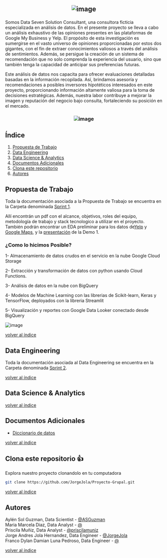 <h2 align = center > 

![image](https://github.com/JorgeJola/Proyecto-Grupal/assets/113150003/b81e527a-c73c-4e82-aa8c-54688d9e7684)
 </h2>


Somos Data Seven Solution Consultant, una consultora ficticia especializada en análisis de datos. En el presente proyecto se lleva a cabo un análisis exhaustivo de las opiniones presentes en las plataformas de Google My Business y Yelp. El propósito de esta investigación es sumergirse en el vasto universo de opiniones proporcionadas por estos dos gigantes, con el fin de extraer conocimientos valiosos a través del análisis de sentimientos. Además, se persigue la creación de un sistema de recomendación que no solo comprenda la experiencia del usuario, sino que también tenga la capacidad de anticipar sus preferencias futuras.

Este análisis de datos nos capacita para ofrecer evaluaciones detalladas basadas en la información recopilada. Así, brindamos asesoría y recomendaciones a posibles inversores hipotéticos interesados en este proyecto, proporcionando información altamente valiosa para la toma de decisiones estratégicas. Además, nuestra labor contribuye a mejorar la imagen y reputación del negocio bajo consulta, fortaleciendo su posición en el mercado.

<h3 align = center> 

![image](https://github.com/JorgeJola/Proyecto-Grupal/assets/113150003/c5f48ee9-9c1d-4a82-8b85-79415c09b0d9) </h3>

<div id='id0' />

## Índice
1. [Propuesta de Trabajo](#id1)
2. [Data Engineering](#id2)
3. [Data Science & Analytics](#id3)
4. [Documentos Adicionales](#id4)
5. [Clona este repositorio](#id5)
6. [Autores](#id6)


<div id='id1' />

## Propuesta de Trabajo


Toda la documentación asociada a la Propuesta de Trabajo se encuentra en la Carpeta denominada [Sprint 1](Sprint1).

Allí encontrán un pdf con  el alcance, objetivos, roles del equipo, metodología de trabajo y stack tecnologico a utilizar en el proyecto. También podrán encontrar un EDA preliminar para los datos de[Yelp](Sprint1/EDA_Yelp.ipynb) y [Google Maps](Sprint1/EDa_GoogleMaps.ipynb), y la [presentación](Sprint1/Presentacion_spring1.pdf) de la Demo 1.

   
### ¿Como lo hicimos Posible? 
  
1- Almacenamiento de datos crudos en el servicio en la nube Google Cloud Storage

2- Extracción y transformación de datos con python usando Cloud Functions.

3- Análisis de datos en la nube con BigQuery

4- Modelos de Machine Learning con las librerias de Scikit-learn, Keras y TensorFlow, deployados con la libreria Streamlit

5- Visualización y reportes con Google Data Looker conectado desde BigQuery



![image](https://github.com/JorgeJola/Proyecto-Grupal/assets/113150003/f2c76ade-e9e2-4cc6-ae85-b58158e49750)

  
[volver al índice](#id0)


  
<div id='id2' />  

 
## Data Engineering   
Toda la documentación asociada al Data Engineering se encuentra en la Carpeta denominada [Sprint 2](Sprint2).
  

[volver al índice](#id0)
   
<div id='id3' />  

 
## Data Science & Analytics
  

[volver al índice](#id0)

    
<div id='id4' />

 
## Documentos Adicionales
* [Diccionario de datos]()
  
[volver al índice](#id0)
  

<div id='id5' />    

 
## Clona este repositorio 👍
Explora nuestro proyecto clonandolo en tu computadora 

```bash
git clone https://github.com/JorgeJola/Proyecto-Grupal.git
```
  
[volver al índice](#id0)  
    

  
<div id='id6' />  
 
## Autores   
Aylén Sol Guzman, Data Scientist - [@ASGuzman](https://github.com/ASGuzman)  
Maria Marcela Diaz, Data Analyst - [@]()  
Priscila Muñiz, Data Analyst - [@priscilamuniz](https://github.com/priscilamuniz)   
Jorge Andres Jola Hernandez, Data Engineer  - [@JorgeJola](https://github.com/JorgeJola)  
Franco Dylan Damian Luna Pedroso, Data Engineer - [@]() 

[volver al índice](#id0)
